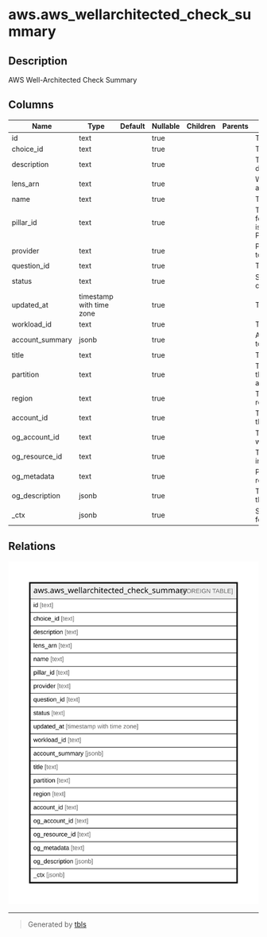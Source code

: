 # aws.aws_wellarchitected_check_summary

## Description

AWS Well-Architected Check Summary

## Columns

| Name | Type | Default | Nullable | Children | Parents | Comment |
| ---- | ---- | ------- | -------- | -------- | ------- | ------- |
| id | text |  | true |  |  | Trusted Advisor check ID. |
| choice_id | text |  | true |  |  | The ID of a choice. |
| description | text |  | true |  |  | Trusted Advisor check description. |
| lens_arn | text |  | true |  |  | Well-Architected Lens ARN associated to the check. |
| name | text |  | true |  |  | Trusted Advisor check name. |
| pillar_id | text |  | true |  |  | The ID used to identify a pillar, for example, security. A pillar is identified by its PillarReviewSummary$PillarId. |
| provider | text |  | true |  |  | Provider of the check related to the best practice. |
| question_id | text |  | true |  |  | The ID of the question. |
| status | text |  | true |  |  | Status associated to the check. |
| updated_at | timestamp with time zone |  | true |  |  | The date and time recorded. |
| workload_id | text |  | true |  |  | The ID of the workload. |
| account_summary | jsonb |  | true |  |  | Account summary associated to the check. |
| title | text |  | true |  |  | Title of the resource. |
| partition | text |  | true |  |  | The AWS partition in which the resource is located (aws, aws-cn, or aws-us-gov). |
| region | text |  | true |  |  | The AWS Region in which the resource is located. |
| account_id | text |  | true |  |  | The AWS Account ID in which the resource is located. |
| og_account_id | text |  | true |  |  | The Platform Account ID in which the resource is located. |
| og_resource_id | text |  | true |  |  | The unique ID of the resource in opengovernance. |
| og_metadata | text |  | true |  |  | Platform Metadata of the AWS resource. |
| og_description | jsonb |  | true |  |  | The full model description of the resource |
| _ctx | jsonb |  | true |  |  | Steampipe context in JSON form, e.g. connection_name. |

## Relations

![er](aws.aws_wellarchitected_check_summary.svg)

---

> Generated by [tbls](https://github.com/k1LoW/tbls)

